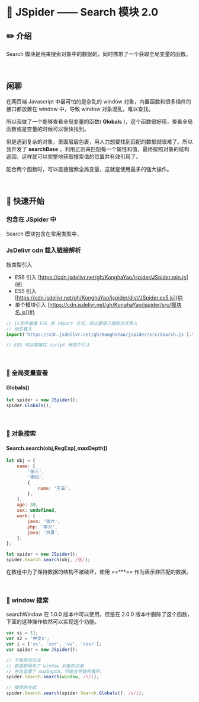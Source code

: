 # :book: JSpider —— Search 模块 2.0

## :pencil2: 介绍

Search 模块是用来搜索对象中的数据的，同时携带了一个获取全局变量的函数。

<br>

## 闲聊

在网页端 Javascript 中最可怕的是杂乱的 window 对象，内置函数和很多插件的接口都放置在 window 中，导致 window 对象混乱，难以查找。

所以我做了一个能够查看全局变量的函数( **Globals** )，这个函数很好用，查看全局函数或是变量的时候可以很快找到。

但是遇到复杂的对象，里面层层包裹，用人力想要找到匹配的数据就很难了。所以我开发了 **searchBase** ，利用正则来匹配每一个属性和值，最终按照对象的结构返回，这样就可以完整地获取搜索值的位置并有效引用了。

配合两个函数时，可以直接搜索全局变量，这就是使用最多的强大操作。

<br>

## :hammer: 快速开始

### 包含在 JSpider 中

Search 模块包含在常用类型中，

### JsDelivr cdn 载入链接解析

按类型引入

-   ES6 引入 [https://cdn.jsdelivr.net/gh/KonghaYao/jspider/JSpider.min.js](#)
-   ES5 引入 [https://cdn.jsdelivr.net/gh/KonghaYao/jspider/dist/JSpider.es5.js](#)
-   单个模块引入 [https://cdn.jsdelivr.net/gh/KonghaYao/jspider/src/模块名.js](#)

```js
// js文件遵循 ES6 的 import 方式，所以要用下面的方式导入
// 动态载入
import('https://cdn.jsdelivr.net/gh/KonghaYao/jspider/src/Search.js').then((res) => (window.Search = res));

// ES5 可以直接在 script 标签中引入
```

<br>

### :candy: 全局变量查看

#### Globals()

```js
let spider = new JSpider();
spider.Globals();
```

<br>

### :candy: 对象搜索

#### Search.search(obj,RegExp[,maxDepth])

```js
let obj = {
    name: [
        '张三',
        '李四',
        {
            name: '王五',
        },
    ],
    age: 30,
    sex: undefined,
    work: {
        java: '张六',
        php: '李六',
        java: '目录',
    },
};

let spider = new JSpider();
spider.Search.search(obj, /张/);
```

在数组中为了保持数据的结构不被破坏，使用 ==\*\*\*== 作为表示非匹配的数据。

<br>

### :candy: window 搜索

searchWindow 在 1.0.0 版本中可以使用，但是在 2.0.0 版本中删除了这个函数，下面的这种操作依然可以实现这个功能。

```js
var si = 11;
var s2 = '中文s';
var i = ['ss', 'ssr', 'vv', 'sssr'];
var spider = new JSpider();

// 不推荐的方式
// 若遇到保存了 window 对象的对象
// 并且设置了 maxDepth，可能会导致死循环。
spider.Search.search(window, /s/i);

// 推荐的方式
spider.Search.search(spider.Search.Globals(), /s/i);
```
